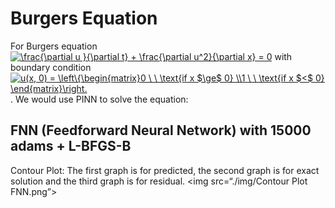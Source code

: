# Burgers Equation
For Burgers equation <a href="https://www.codecogs.com/eqnedit.php?latex=\frac{\partial&space;u&space;}{\partial&space;t}&space;&plus;&space;\frac{\partial&space;u^2}{\partial&space;x}&space;=&space;0" target="_blank"><img src="https://latex.codecogs.com/png.latex?\frac{\partial&space;u&space;}{\partial&space;t}&space;&plus;&space;\frac{\partial&space;u^2}{\partial&space;x}&space;=&space;0" title="\frac{\partial u }{\partial t} + \frac{\partial u^2}{\partial x} = 0" /></a> with boundary condition <a href="https://www.codecogs.com/eqnedit.php?latex=u(x,&space;0)&space;=&space;\left\{\begin{matrix}0&space;\&space;\&space;\text{if&space;x&space;$\ge$&space;0}&space;\\1&space;\&space;\&space;\text{if&space;x&space;$<$&space;0}&space;\end{matrix}\right." target="_blank"><img src="https://latex.codecogs.com/png.latex?u(x,&space;0)&space;=&space;\left\{\begin{matrix}0&space;\&space;\&space;\text{if&space;x&space;$\ge$&space;0}&space;\\1&space;\&space;\&space;\text{if&space;x&space;$<$&space;0}&space;\end{matrix}\right." title="u(x, 0) = \left\{\begin{matrix}0 \ \ \text{if x $\ge$ 0} \\1 \ \ \text{if x $<$ 0} \end{matrix}\right." /></a>.
We would use PINN to solve the equation:
## FNN (Feedforward Neural Network) with 15000 adams + L-BFGS-B
Contour Plot: The first graph is for predicted, the second graph is for exact solution and the third graph is for residual.
<img src=“./img/Contour Plot FNN.png”>
